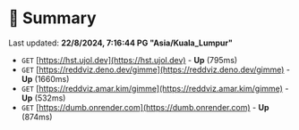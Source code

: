 # 📖 Summary
Last updated: **22/8/2024, 7:16:44 PG "Asia/Kuala_Lumpur"**

- `GET` [https://hst.ujol.dev](https://hst.ujol.dev) - **Up** (795ms)
- `GET` [https://reddviz.deno.dev/gimme](https://reddviz.deno.dev/gimme) - **Up** (1660ms)
- `GET` [https://reddviz.amar.kim/gimme](https://reddviz.amar.kim/gimme) - **Up** (532ms)
- `GET` [https://dumb.onrender.com](https://dumb.onrender.com) - **Up** (874ms)
